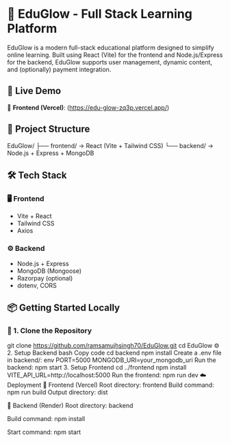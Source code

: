# 🌟 EduGlow - Full Stack Learning Platform

EduGlow is a modern full-stack educational platform designed to simplify online learning. Built using React (Vite) for the frontend and Node.js/Express for the backend, EduGlow supports user management, dynamic content, and (optionally) payment integration.

## 🚀 Live Demo
🔗 **Frontend (Vercel)**: (https://edu-glow-zq3p.vercel.app/)

## 🧩 Project Structure

EduGlow/
├── frontend/ → React (Vite + Tailwind CSS)
└── backend/ → Node.js + Express + MongoDB
## 🛠️ Tech Stack
### 🖥 Frontend
- Vite + React
- Tailwind CSS
- Axios
### ⚙ Backend
- Node.js + Express
- MongoDB (Mongoose)
- Razorpay (optional)
- dotenv, CORS
## 📦 Getting Started Locally
### 🔧 1. Clone the Repository
git clone https://github.com/ramsamujhsingh70/EduGlow.git
cd EduGlow
⚙️ 2. Setup Backend
bash
Copy code
cd backend
npm install
Create a .env file in backend/:
env
PORT=5000
MONGODB_URI=your_mongodb_uri
Run the backend:
npm start
3. Setup Frontend
cd ../frontend
npm install
VITE_API_URL=http://localhost:5000
Run the frontend:
npm run dev
☁️ Deployment
🔹 Frontend (Vercel)
Root directory: frontend
Build command: npm run build
Output directory: dist

🔹 Backend (Render)
Root directory: backend

Build command: npm install

Start command: npm start

